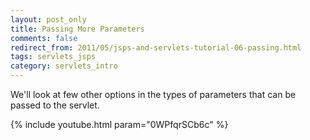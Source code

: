 ```yaml
---           
layout: post_only
title: Passing More Parameters
comments: false
redirect_from: 2011/05/jsps-and-servlets-tutorial-06-passing.html
tags: servlets_jsps
category: servlets_intro
---
```


We'll look at few other options in the types of parameters that can be passed to the servlet.

{% include youtube.html param="0WPfqrSCb6c" %}
